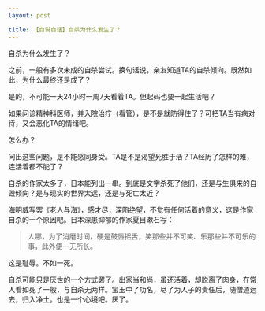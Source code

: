 ```yaml
---
layout: post

title: 【自说自话】自杀为什么发生了？
---
```


自杀为什么发生了？

之前，一般有多次未成的自杀尝试。换句话说，亲友知道TA的自杀倾向。既然如此，为什么最终还是成了？

是的，不可能一天24小时一周7天看着TA。但起码也要一起生活吧？

如果问诊精神科医师，并入院治疗（看管），是不是就防得住了？可把TA当有病对待，又会恶化TA的情绪吧。

怎么办？

问出这些问题，是不能感同身受。TA是不是渴望死胜于活？TA经历了怎样的难，连活着都不能了？

自杀的作家太多了，日本能列出一串。到底是文字杀死了他们，还是与生俱来的自毁倾向？是与现实的世界太远，还是与死亡太近？

海明威写罢《老人与海》，感才尽，深陷绝望，不觉有任何活着的意义，这是作家自杀的一个原因吧。日本深患抑郁的作家夏目漱石写：

> 人哪，为了消磨时间，硬是鼓唇摇舌，笑那些并不可笑、乐那些并不可乐的事，此外便一无所长。

这是耻辱。不如一死。

自杀可能只是厌世的一个方式罢了。出家当和尚，虽还活着，却脱离了肉身，在常人看如死了一般，与自杀无两样。宝玉中了功名，尽了为人子的责任后，随僧道远去，归入净土。也是一个心境吧。厌了。

